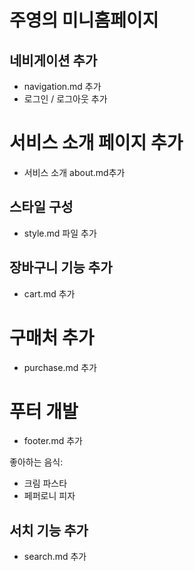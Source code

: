 # 주영의 미니홈페이지

## 네비게이션 추가

- navigation.md 추가
- 로그인 / 로그아웃 추가

# 서비스 소개 페이지 추가

- 서비스 소개 about.md추가

## 스타일 구성

- style.md 파일 추가

## 장바구니 기능 추가

- cart.md 추가

# 구매처 추가

- purchase.md 추가

# 푸터 개발

- footer.md 추가

좋아하는 음식:

- 크림 파스타
- 페퍼로니 피자

## 서치 기능 추가

- search.md 추가
